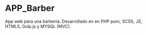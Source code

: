 # APP_Barber
App web para una barbería. Desarrollado en en PHP puro, SCSS, JS, HTML5, Gulp.js y MYSQL (MVC).
